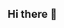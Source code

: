 ## Hi there 👋

<!--
**darren277/darren277** is a ✨ _special_ ✨ repository because its `README.md` (this file) appears on your GitHub profile.

Here are some ideas to get you started:

- 🔭 I’m currently working on ...
- 🌱 I’m currently learning ...
- 👯 I’m looking to collaborate on ...
- 🤔 I’m looking for help with ...
- 💬 Ask me about ...
- 📫 How to reach me: ...
- 😄 Pronouns: ...
- ⚡ Fun fact: ...
-->

<!--
## This is a test
1. Hello.
2. Hello.
3. Hello.
4. Hello.
5. Hello.
6. Hello.
7. Hello.
8. Hello.
9. Hello.
10. Hello.
11. Hello.
12. Hello.
13. Hello.
14. Hello.
15. Hello.
16. Hello.
17. Hello.
18. Hello.
19. Hello.
20. Hello.
21. Hello.
22. Hello.
23. Hello.
24. Hello.
25. Hello.
26. Hello.
27. Hello.
28. Hello.
29. Hello.
30. Hello.
31. Hello.
32. Hello.
33. Hello.
34. Hello.
35. Hello.
36. Hello.
37. Hello.
38. Hello.
39. Hello.
40. Hello.

## This is more test
1. Hello.
2. Hello.
3. Hello.
4. Hello.
5. Hello.
6. Hello.
7. Hello.
8. Hello.
9. Hello.
10. Hello.
11. Hello.
12. Hello.
13. Hello.
14. Hello.
15. Hello.
16. Hello.
17. Hello.
18. Hello.
19. Hello.
20. Hello.
21. Hello.
22. Hello.
23. Hello.
24. Hello.
25. Hello.
26. Hello.
27. Hello.
28. Hello.
29. Hello.
30. Hello.
31. Hello.
32. Hello.
33. Hello.
34. Hello.
35. Hello.
36. Hello.
37. Hello.
38. Hello.
39. Hello.
40. Hello.

## Still more test
1. Hello.
2. Hello.
3. Hello.
4. Hello.
5. Hello.
6. Hello.
7. Hello.
8. Hello.
9. Hello.
10. Hello.
11. Hello.
12. Hello.
13. Hello.
14. Hello.
15. Hello.
16. Hello.
17. Hello.
18. Hello.
19. Hello.
20. Hello.
21. Hello.
22. Hello.
23. Hello.
24. Hello.
25. Hello.
26. Hello.
27. Hello.
28. Hello.
29. Hello.
30. Hello.
31. Hello.
32. Hello.
33. Hello.
34. Hello.
35. Hello.
36. Hello.
37. Hello.
38. Hello.
39. Hello.
40. Hello.

## YOLO!
1. Hello.
2. Hello.
3. Hello.
4. Hello.
5. Hello.
6. Hello.
7. Hello.
8. Hello.
9. Hello.
10. Hello.
11. Hello.
12. Hello.
13. Hello.
14. Hello.
15. Hello.
16. Hello.
17. Hello.
18. Hello.
19. Hello.
20. Hello.
21. Hello.
22. Hello.
23. Hello.
24. Hello.
25. Hello.
26. Hello.
27. Hello.
28. Hello.
29. Hello.
30. Hello.
31. Hello.
32. Hello.
33. Hello.
34. Hello.
35. Hello.
36. Hello.
37. Hello.
38. Hello.
39. Hello.
40. Hello.
-->
